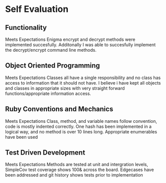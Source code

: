 # Self Evaluation

 ## Functionality
   Meets Expectations
     Enigma encrypt and decrypt methods were implemented succesfully. Additonally I was able to succesfully implement the decrypt/encrypt command line methods.
   
  ## Object Oriented Programming
   Meets Expectations 
    Classes all have a single responsibility and no class has access to information that it should not have. I believe i have kept all objects and classes in appropriate sizes with very straight forward functions/appropriate information access. 
      
  ## Ruby Conventions and Mechanics 
  Meets Expectations 
  Class, method, and variable names follow convention, code is mostly indented correctly. One hash has been implemented in a logical way, and no method is over 10 lines long. Appropriate enumerables have been used
  
  ## Test Driven Development
   Meets Expectations
   Methods are tested at unit and intergration levels, SimpleCov test coverage shows 100& across the board. Edgecases have been addressed and git history shows tests prior to implementation
